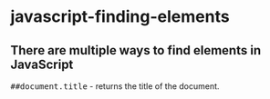 # javascript-finding-elements

<h2>There are multiple ways to find elements in JavaScript</h2>

<samp>##document.title</samp> - returns the title of the document.
